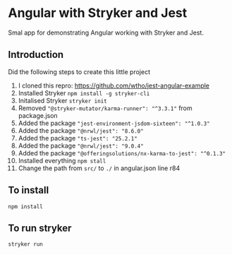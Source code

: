# Angular with Stryker and Jest

Smal app for demonstrating Angular working with Stryker and Jest.

## Introduction

Did the following steps to create this little project

1. I cloned this repro:
   https://github.com/wtho/jest-angular-example
1. Installed Stryker `npm install -g stryker-cli`
1. Initalised Stryker `stryker init`
1. Removed `"@stryker-mutator/karma-runner": "^3.3.1"` from package.json
1. Added the package `"jest-environment-jsdom-sixteen": "^1.0.3"`
1. Added the package `"@nrwl/jest": "8.6.0"`
1. Added the package `"ts-jest": "25.2.1"`
1. Added the package `"@nrwl/jest": "9.0.4"`
1. Added the package `"@offeringsolutions/nx-karma-to-jest": "^0.1.3"`
1. Installed everything `npm stall`
1. Change the path from `src/` to `./` in angular.json line r84

## To install

`npm install`

## To run stryker

`stryker run`
